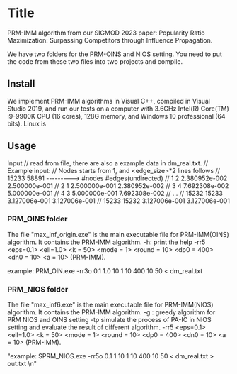 # Title

PRM-IMM algorithm from our SIGMOD 2023 paper: Popularity Ratio Maximization: Surpassing Competitors through Influence Propagation.

We have two folders for the PRM-OINS and NIOS setting. You need to put the code from these two files into two projects and compile.

## Install

We implement PRM-IMM algorithms in Visual C++, compiled in Visual Studio 2019, and run our tests on a computer with 3.6GHz Intel(R) Core(TM) i9-9900K CPU (16 cores), 128G memory, and Windows 10 professional (64 bits).
Linux is

## Usage
Input
// read from file, there are also a example data in dm_real.txt.
	// Example input:          // Nodes starts from 1, and <edge_size>*2 lines follows
	//	15233 58891 ---------> #nodes #edges(undirected)
	//	1 2 2.380952e-002 2.500000e-001
	//	2 1 2.500000e-001 2.380952e-002
	//	3 4 7.692308e-002 5.000000e-001
	//	4 3 5.000000e-001 7.692308e-002
	//	...
	//	15232 15233 3.127006e-001 3.127006e-001
	//	15233 15232 3.127006e-001 3.127006e-001

### PRM_OINS folder
The file "max_inf_origin.exe" is the main executable file for PRM-IMM(OINS) algorithm. It contains the PRM-IMM algorithm.
-h: print the help
-rr5 <eps=0.1> <ell=1.0>	<k = 50> <mode = 1> <round = 10> <dp0 = 400> <dn0 = 10> <a = 10> (PRM-IMM).

example: PRM_OIN.exe -rr3o 0.1 1.0 10 1 10 400 10 50 < dm_real.txt

### PRM_NIOS folder
The file "max_inf6.exe" is the main executable file for PRM-IMM(NIOS) algorithm. It contains the PRM-IMM algorithm.
-g : greedy algorithm for PRM NIOS and OINS setting
-tp simulate the process of PA-IC in NIOS setting and evaluate the result of different algorithm.
-rr5 <eps=0.1> <ell=1.0>	<k = 50> <mode = 1> <round = 10> <dp0 = 400> <dn0 = 10> <a = 10> (PRM-IMM).

"example: SPRM_NIOS.exe -rr5o 0.1 1 10 1 10 400 10 50 < dm_real.txt > out.txt \n"





